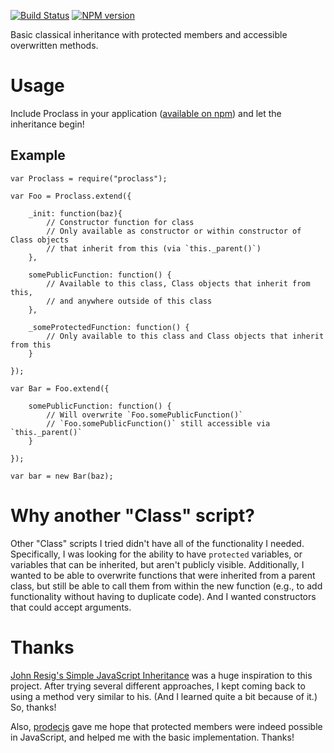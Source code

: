 [![Build Status](https://travis-ci.org/bfrohs/Proclass.png?branch=master)](https://travis-ci.org/bfrohs/Proclass) [![NPM version](https://badge.fury.io/js/proclass.png)](http://badge.fury.io/js/proclass)

Basic classical inheritance with protected members and accessible overwritten methods.

# Usage

Include Proclass in your application ([available on npm](https://npmjs.org/package/proclass)) and let the inheritance begin!

## Example

	var Proclass = require("proclass");

	var Foo = Proclass.extend({

		_init: function(baz){
			// Constructor function for class
			// Only available as constructor or within constructor of Class objects
			// that inherit from this (via `this._parent()`)
		},

		somePublicFunction: function() {
			// Available to this class, Class objects that inherit from this,
			// and anywhere outside of this class
		},

		_someProtectedFunction: function() {
			// Only available to this class and Class objects that inherit from this
		}

	});

	var Bar = Foo.extend({

		somePublicFunction: function() {
			// Will overwrite `Foo.somePublicFunction()`
			// `Foo.somePublicFunction()` still accessible via `this._parent()`
		}

	});

	var bar = new Bar(baz);

# Why another "Class" script?

Other "Class" scripts I tried didn't have all of the functionality I needed. Specifically, I was looking for the ability to have `protected` variables, or variables that can be inherited, but aren't publicly visible. Additionally, I wanted to be able to overwrite functions that were inherited from a parent class, but still be able to call them from within the new function (e.g., to add functionality without having to duplicate code). And I wanted constructors that could accept arguments.

# Thanks

[John Resig's Simple JavaScript Inheritance](http://ejohn.org/blog/simple-javascript-inheritance/) was a huge inspiration to this project. After trying several different approaches, I kept coming back to using a method very similar to his. (And I learned quite a bit because of it.) So, thanks!

Also, [prodecjs](https://github.com/nemisj/prodecjs) gave me hope that protected members were indeed possible in JavaScript, and helped me with the basic implementation. Thanks!
